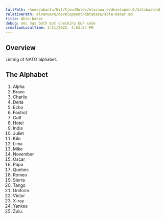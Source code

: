 ```yaml
---
fullPath: /home/ubuntu/Git/CloudNotes/elvenware/development/database/able-baker.md
relativePath: elvenware/development/database/able-baker.md
title: Able-baker
debug: aec has both but checking ELF code
creationLocalTime: 3/11/2022, 4:02:54 PM
---
```


<!-- toc -->
<!-- tocstop -->

## Overview

Listing of NATO alphabet.

## The Alphabet

1.  Alpha
2.  Bravo
3.  Charlie
4.  Delta
5.  Echo
6.  Foxtrot
7.  Golf
8.  Hotel
9.  India
10. Juliet
11. Kilo
12. Lima
13. Mike
14. November
15. Oscar
16. Papa
17. Quebec
18. Romeo
19. Sierra
20. Tango
21. Uniform
22. Victor
23. X-ray
24. Yankee
25. Zulu.
